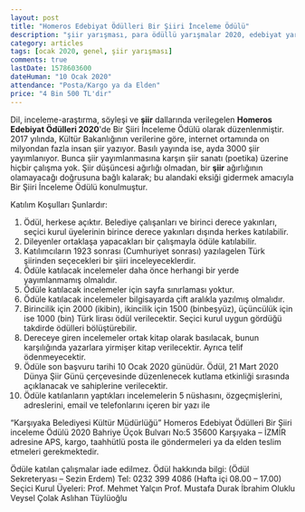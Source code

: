 ```yaml
---
layout: post
title: "Homeros Edebiyat Ödülleri Bir Şiiri İnceleme Ödülü"
description: "şiir yarışması, para ödüllü yarışmalar 2020, edebiyat yarışmaları, güncel şiir yarışmaları 2020"
category: articles
tags: [ocak 2020, genel, şiir yarışması]
comments: true
lastDate: 1578603600
dateHuman: "10 Ocak 2020"
attendance: "Posta/Kargo ya da Elden"
price: "4 Bin 500 TL'dir"
---
```


Dil, inceleme-araştırma, söyleşi ve **şiir** dallarında verilegelen **Homeros Edebiyat Ödülleri 2020**'de Bir Şiiri İnceleme Ödülü olarak düzenlenmiştir.
2017 yılında, Kültür Bakanlığının verilerine göre, internet ortamında on milyondan fazla insan şiir yazıyor. Basılı yayında ise, ayda 3000 şiir yayımlanıyor. Bunca şiir yayımlanmasına karşın şiir sanatı (poetika) üzerine hiçbir çalışma yok. Şiir düşüncesi ağırlığı olmadan, bir **şiir** ağırlığının olamayacağı doğrusuna bağlı kalarak; bu alandaki eksiği gidermek amacıyla Bir Şiiri İnceleme Ödülü konulmuştur.

Katılım Koşulları Şunlardır:
1. Ödül, herkese açıktır. Belediye çalışanları ve birinci derece yakınları, seçici kurul
üyelerinin birince derece yakınları dışında herkes katılabilir.
2. Dileyenler ortaklaşa yapacakları bir çalışmayla ödüle katılabilir.
3. Katılımcıların 1923 sonrası (Cumhuriyet sonrası) yazılagelen Türk şiirinden
seçecekleri bir şiiri inceleyeceklerdir.
4. Ödüle katılacak incelemeler daha önce herhangi bir yerde yayımlanmamış olmalıdır.
5. Ödüle katılacak incelemeler için sayfa sınırlaması yoktur.
6. Ödüle katılacak incelemeler bilgisayarda çift aralıkla yazılmış olmalıdır.
7. Birincilik için 2000 (ikibin), ikincilik için 1500 (binbeşyüz), üçüncülük için ise 1000 (bin) Türk lirası ödül verilecektir. Seçici kurul uygun gördüğü takdirde ödülleri
bölüştürebilir.
8. Dereceye giren incelemeler ortak kitap olarak basılacak, bunun karşılığında yazarlara yirmişer kitap verilecektir. Ayrıca telif ödenmeyecektir.
9. Ödüle son başvuru tarihi 10 Ocak 2020 günüdür. Ödül, 21 Mart 2020 Dünya Şiir Günü
çerçevesinde düzenlenecek kutlama etkinliği sırasında açıklanacak ve sahiplerine
verilecektir.
10. Ödüle katılanların yaptıkları incelemelerin 5 nüshasını, özgeçmişlerini, adreslerini, email ve telefonlarını içeren bir yazı ile 

“Karşıyaka Belediyesi Kültür Müdürlüğü”
Homeros Edebiyat Ödülleri
Bir Şiiri inceleme Ödülü 2020
Bahriye Üçok Bulvarı No:5
35600 Karşıyaka – İZMİR adresine APS, kargo, taahhütlü posta ile göndermeleri ya
da elden teslim etmeleri gerekmektedir.

Ödüle katılan çalışmalar iade edilmez.
Ödül hakkında bilgi: (Ödül Sekreteryası – Sezin Erdem) Tel: 0232 399 4086 (Hafta içi 08.00 – 17.00)
Seçici Kurul Üyeleri:
Prof. Mehmet Yalçın
Prof. Mustafa Durak
İbrahim Oluklu
Veysel Çolak
Aslıhan Tüylüoğlu